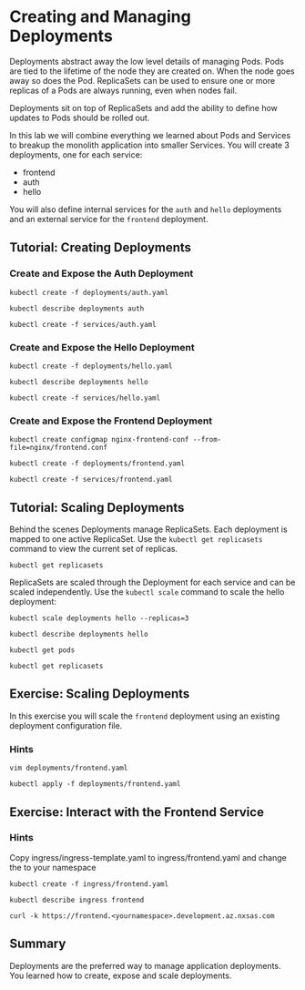# Creating and Managing Deployments

Deployments abstract away the low level details of managing Pods. Pods are tied to the lifetime of the node they are created on. When the node goes away so does the Pod. ReplicaSets can be used to ensure one or more replicas of a Pods are always running, even when nodes fail.

Deployments sit on top of ReplicaSets and add the ability to define how updates to Pods should be rolled out.

In this lab we will combine everything we learned about Pods and Services to breakup the monolith application into smaller Services. You will create 3 deployments, one for each service:

* frontend 
* auth
* hello

You will also define internal services for the `auth` and `hello` deployments and an external service for the `frontend` deployment.

## Tutorial: Creating Deployments

### Create and Expose the Auth Deployment

```
kubectl create -f deployments/auth.yaml
```

```
kubectl describe deployments auth
```

```
kubectl create -f services/auth.yaml
```

### Create and Expose the Hello Deployment

```
kubectl create -f deployments/hello.yaml
```

```
kubectl describe deployments hello
```

```
kubectl create -f services/hello.yaml
```

### Create and Expose the Frontend Deployment


```
kubectl create configmap nginx-frontend-conf --from-file=nginx/frontend.conf
```

```
kubectl create -f deployments/frontend.yaml
```

```
kubectl create -f services/frontend.yaml
```

## Tutorial: Scaling Deployments

Behind the scenes Deployments manage ReplicaSets. Each deployment is mapped to one active ReplicaSet. Use the `kubectl get replicasets` command to view the current set of replicas.

```
kubectl get replicasets
```

ReplicaSets are scaled through the Deployment for each service and can be scaled independently. Use the `kubectl scale` command to scale the hello deployment:

```
kubectl scale deployments hello --replicas=3
```

```
kubectl describe deployments hello
```

```
kubectl get pods
```

```
kubectl get replicasets
```

## Exercise: Scaling Deployments

In this exercise you will scale the `frontend` deployment using an existing deployment configuration file.

### Hints

```
vim deployments/frontend.yaml
```

```
kubectl apply -f deployments/frontend.yaml
```

## Exercise: Interact with the Frontend Service

### Hints
Copy  ingress/ingress-template.yaml to ingress/frontend.yaml and change the <yournamespace> to your namespace

```
kubectl create -f ingress/frontend.yaml
```
```
kubectl describe ingress frontend
```


```
curl -k https://frontend.<yournamespace>.development.az.nxsas.com
```

## Summary

Deployments are the preferred way to manage application deployments. You learned how to create, expose and scale deployments.
